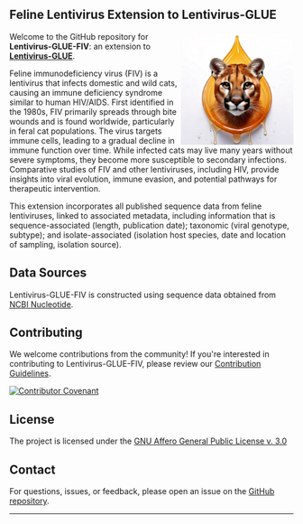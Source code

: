 ## Feline Lentivirus Extension to Lentivirus-GLUE

<img src="md/puma-droplet.jpg" align="right" alt="" width="200" />

Welcome to the GitHub repository for **Lentivirus-GLUE-FIV**: an extension to **[Lentivirus-GLUE](https://github.com/giffordlabcvr/Lentivirus-GLUE)**.

Feline immunodeficiency virus (FIV) is a lentivirus that infects domestic and wild cats, causing an immune deficiency syndrome similar to human HIV/AIDS. First identified in the 1980s, FIV primarily spreads through bite wounds and is found worldwide, particularly in feral cat populations. The virus targets immune cells, leading to a gradual decline in immune function over time. While infected cats may live many years without severe symptoms, they become more susceptible to secondary infections. Comparative studies of FIV and other lentiviruses, including HIV, provide insights into viral evolution, immune evasion, and potential pathways for therapeutic intervention.

This extension incorporates all published sequence data from feline lentiviruses, linked to associated metadata, including information that is sequence-associated (length, publication date); taxonomic (viral genotype, subtype); and isolate-associated (isolation host species, date and location of sampling, isolation source).

## Data Sources

Lentivirus-GLUE-FIV is constructed using sequence data obtained from [NCBI Nucleotide](https://www.ncbi.nlm.nih.gov/nuccore).

## Contributing

We welcome contributions from the community! If you're interested in contributing to Lentivirus-GLUE-FIV, please review our [Contribution Guidelines](./md/CONTRIBUTING.md).

[![Contributor Covenant](https://img.shields.io/badge/Contributor%20Covenant-2.1-4baaaa.svg)](./md/code_of_conduct.md)

## License

The project is licensed under the [GNU Affero General Public License v. 3.0](https://www.gnu.org/licenses/agpl-3.0.en.html)

## Contact

For questions, issues, or feedback, please open an issue on the [GitHub repository](https://github.com/giffordlabcvr/Lentivirus-GLUE-FIV/issues).

* * * * *
